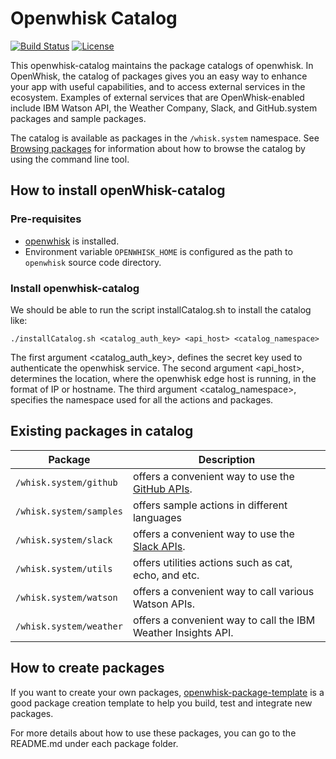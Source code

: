 # Openwhisk Catalog

[![Build Status](https://travis-ci.org/openwhisk/openwhisk-catalog.svg?branch=master)](https://travis-ci.org/openwhisk/openwhisk-catalog)
[![License](https://img.shields.io/badge/license-Apache--2.0-blue.svg)](http://www.apache.org/licenses/LICENSE-2.0)

This openwhisk-catalog maintains the package catalogs of openwhisk. In OpenWhisk, the catalog
of packages gives you an easy way to enhance your app with useful capabilities, and to access
external services in the ecosystem. Examples of external services that are OpenWhisk-enabled 
include IBM Watson API, the Weather Company, Slack, and GitHub.system packages and sample packages. 

The catalog is available as packages in the `/whisk.system` namespace. See [Browsing packages](https://github.com/openwhisk/openwhisk/blob/master/docs/packages.md#browsing-packages) 
for information about how to browse the catalog by using the command line tool.

## How to install openWhisk-catalog

### Pre-requisites
- [openwhisk](https://github.com/openwhisk/openwhisk/blob/master/README.md) is installed.
- Environment variable `OPENWHISK_HOME` is configured as the path to `openwhisk` source code directory.

### Install openwhisk-catalog

We should be able to run the script installCatalog.sh to install the catalog like:

```
./installCatalog.sh <catalog_auth_key> <api_host> <catalog_namespace> 
```

The first argument \<catalog_auth_key\>, defines the secret key used to authenticate the openwhisk
service. The second argument \<api_host\>, determines the location, where the openwhisk edge host is running,
in the format of IP or hostname. The third argument \<catalog_namespace\>, specifies the namespace used for all the
actions and packages.

## Existing packages in catalog

| Package | Description |
| --- | --- |
| `/whisk.system/github` | offers a convenient way to use the [GitHub APIs](https://developer.github.com/). |
| `/whisk.system/samples` | offers sample actions in different languages |
| `/whisk.system/slack` | offers a convenient way to use the [Slack APIs](https://api.slack.com/). |
| `/whisk.system/utils` | offers utilities actions such as cat, echo, and etc. |
| `/whisk.system/watson` | offers a convenient way to call various Watson APIs.|
| `/whisk.system/weather` | offers a convenient way to call the IBM Weather Insights API.|

## How to create packages

If you want to create your own packages,  [openwhisk-package-template](https://github.com/openwhisk/openwhisk-package-template)
is a good package creation template to help you build, test and integrate new packages.

For more details about how to use these packages, you can go to the README.md under each package folder.
